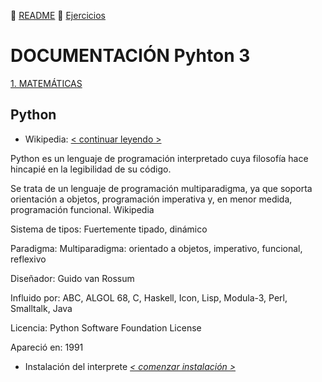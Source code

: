 :page_with_curl: [README](../README.md)  :pencil: [Ejercicios](/tests/indicetests.md)


# DOCUMENTACIÓN Pyhton 3

[1. MATEMÁTICAS](/documentation/mat.md)

## Python

+ Wikipedia: [< continuar leyendo >](https://es.wikipedia.org/wiki/Python)

Python es un lenguaje de programación interpretado cuya filosofía hace hincapié en la legibilidad de su código.
 
Se trata de un lenguaje de programación multiparadigma, ya que soporta orientación a objetos, programación imperativa y, en menor medida, programación funcional. Wikipedia

Sistema de tipos: Fuertemente tipado, dinámico

Paradigma: Multiparadigma: orientado a objetos, imperativo, funcional, reflexivo

Diseñador: Guido van Rossum

Influido por: ABC, ALGOL 68, C, Haskell, Icon, Lisp, Modula-3, Perl, Smalltalk, Java

Licencia: Python Software Foundation License

Apareció en: 1991

+ Instalación del interprete _[< comenzar instalación >](https://www.python.org/downloads/)_

